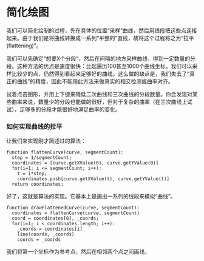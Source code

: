 # 简化绘图

我们可以简化绘制的过程，先在具体的位置“采样”曲线，然后用线段把这些点连接起来。由于我们是将曲线转换成一系列“平整的”直线，故将这个过程称之为“拉平(flattening)”。

我们可以先确定“想要X个分段”，然后在间隔的地方采样曲线，得到一定数量的分段。这种方法的优点是速度很快：比起遍历100甚至1000个曲线坐标，我们可以采样比较少的点，仍然得到看起来足够好的曲线。这么做的缺点是，我们失去了“真正的曲线”的精度，因此不能用此方法来做真实的相交检测或曲率对齐。

<Graphic title="拉平一条二次曲线" setup={this.setupQuadratic} draw={this.drawFlattened} onKeyDown={this.onKeyDown}/>
<Graphic title="拉平一条三次曲线" setup={this.setupCubic} draw={this.drawFlattened} onKeyDown={this.onKeyDown} />

试着点击图形，并用上下键来降低二次曲线和三次曲线的分段数量。你会发现对某些曲率来说，数量少的分段也能做的很好，但对于复杂的曲率（在三次曲线上试试），足够多的分段才能很好地满足曲率的变化。

<div className="howtocode">

### 如何实现曲线的拉平

让我们来实现刚才简述过的算法：

```
function flattenCurve(curve, segmentCount):
  step = 1/segmentCount;
  coordinates = [curve.getXValue(0), curve.getYValue(0)]
  for(i=1; i <= segmentCount; i++):
    t = i*step;
    coordinates.push[curve.getXValue(t), curve.getYValue(t)]
  return coordinates;
```

好了，这就是算法的实现。它基本上是画出一系列的线段来模拟“曲线”。

```
function drawFlattenedCurve(curve, segmentCount):
  coordinates = flattenCurve(curve, segmentCount)
  coord = coordinates[0], _coords;
  for(i=1; i < coordinates.length; i++):
    _coords = coordinates[i]
    line(coords, _coords)
    coords = _coords
```

我们将第一个坐标作为参考点，然后在相邻两个点之间画线。

</div>
